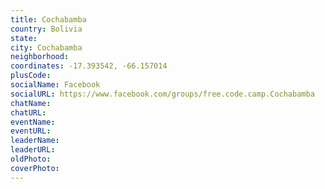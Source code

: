 ```yaml
---
title: Cochabamba
country: Bolivia
state: 
city: Cochabamba
neighborhood: 
coordinates: -17.393542, -66.157014
plusCode:
socialName: Facebook
socialURL: https://www.facebook.com/groups/free.code.camp.Cochabamba
chatName:
chatURL:
eventName:
eventURL:
leaderName:
leaderURL:
oldPhoto: 
coverPhoto:
---
```

